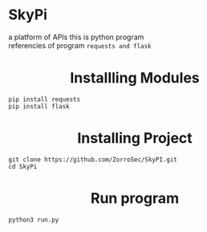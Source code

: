 # SkyPi

a platform of APIs
this is python program
<br>
referencies of program ```requests and flask```
<br>
<h1 align='center'>Installling Modules</h1>

```
pip install requests
pip install flask
```

<h1 align='center'>Installing Project</h1>

```
git clone https://github.com/ZorroSec/SkyPI.git
cd SkyPi
```

<h1 align='center'>Run program</h1>

```
python3 run.py
```